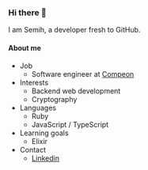 ### Hi there 👋

I am Semih, a developer fresh to GitHub.

#### About me

- Job
  - Software engineer at [Compeon](https://github.com/COMPEON)
- Interests
  - Backend web development
  - Cryptography
- Languages
  - Ruby
  - JavaScript / TypeScript
- Learning goals
  - Elixir
- Contact
  - [Linkedin](https://www.linkedin.com/in/semih-han-ordu/)
